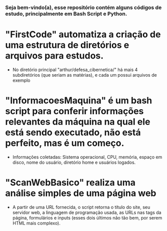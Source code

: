 ### Seja bem-vindo(a), esse repositório contém alguns códigos de estudo, principalmente em Bash Script e Python.

##

# "FirstCode" automatiza a criação de uma estrutura de diretórios e arquivos para estudos.
* No diretório principal "arthur/defesa_cibernetica/" há mais 4 subdiretórios (que seriam as matérias), e cada um possui arquivos de exemplo

# "InformacoesMaquina" é um bash script para conferir informações relevantes da máquina na qual ele está sendo executado, não está perfeito, mas é um começo.
* Informações coletadas: Sistema operacional, CPU, memória, espaço em disco, nome do usuário, diretório home e usuários logados.

# "ScanWebBasico" realiza uma análise simples de uma página web
* A partir de uma URL fornecida, o script retorna o título do site, seu servidor web, a linguagem de programação usada, as URLs nas tags <a> da página, formulários e inputs (esses dois últimos não tão bem, por serem HTML mais complexo).
